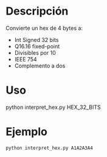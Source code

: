 # Descripción
Convierte un hex de 4 bytes a:
- Int Signed 32 bits
- Q16.16 fixed-point
- Divisibles por 10
- IEEE 754 
- Complemento a dos

# Uso

 python interpret_hex.py HEX_32_BITS

# Ejemplo
```bash
python interpret_hex.py A1A2A3A4
```
